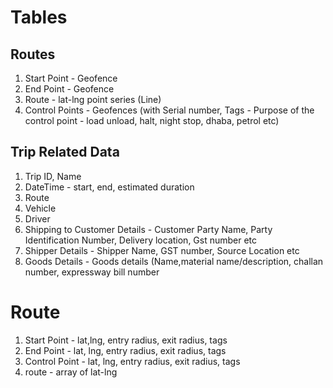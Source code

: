 # Tables

## Routes

1. Start Point - Geofence
2. End Point - Geofence
3. Route - lat-lng point series (Line)
4. Control Points - Geofences (with Serial number, Tags - Purpose of the control point - load unload, halt, night stop, dhaba, petrol etc)

## Trip Related Data

1. Trip ID, Name
2. DateTime - start, end, estimated duration
3. Route
4. Vehicle
5. Driver
6. Shipping to Customer Details - Customer Party Name, Party Identification Number, Delivery location, Gst number etc
7. Shipper Details - Shipper Name, GST number, Source Location etc
8. Goods Details - Goods details (Name,material name/description, challan number, expressway bill number



# Route

1. Start Point - lat,lng, entry radius, exit radius,  tags
2. End Point - lat, lng, entry radius, exit radius, tags
3. Control Point - lat, lng, entry radius, exit radius, tags
4. route - array of lat-lng